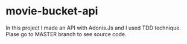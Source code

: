 # movie-bucket-api
In this project I made an API with Adonis.Js and I used TDD technique.
Plase go to MASTER branch to see source code.
